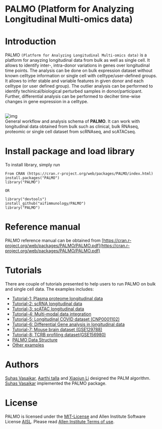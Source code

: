# PALMO (Platform for Analyzing Longitudinal Multi-omics data)

# <a name="introduction"></a> Introduction
PALMO `(Platform for Analyzing Longitudinal Multi-omics data)` is a platform for anayzing longitudinal data from bulk as well as single cell. It allows to identify inter-, intra-donor variations in genes over longitudinal time points. The analysis can be done on bulk expression dataset without known celltype information or single cell with celltype/user-defined groups. It allows to infer stable and variable features in given donor and each celltype (or user defined group). The outlier analysis can be performed to identify techinical/biological perturbed samples in donor/participant. Further, differential analysis can be performed to deciher time-wise changes in gene expression in a celltype.

<br> ![img](man/figures/PALMO-workflow.png) <br>
General workflow and analysis schema of **PALMO**. It can work with longitudinal data obtained from bulk such as clinical, bulk RNAseq, proteomic or single cell dataset from scRNAseq, and scATACseq.

# <a name="library"></a> Install package and load library

To install library, simply run
    
    From CRAN (https://cran.r-project.org/web/packages/PALMO/index.html)
    install.packages("PALMO")
    library("PALMO")
    
    OR
    
    library("devtools")
    install_github("aifimmunology/PALMO")
    library("PALMO")

# <a name="manual"></a> Reference manual

PALMO reference manual can be obtained from [https://cran.r-project.org/web/packages/PALMO/PALMO.pdf](https://cran.r-project.org/web/packages/PALMO/PALMO.pdf)

# <a name="example-main"></a> Tutorials

There are couple of tutorials presented to help users to run PALMO on bulk and single cell data. The examples includes:

* [Tutorial-1: Plasma proteome longitudinal data](https://github.com/aifimmunology/PALMO/blob/main/Vignette-PALMO.pdf#page=3)
* [Tutorial-2: scRNA longitudinal data](https://github.com/aifimmunology/PALMO/blob/main/Vignette-PALMO.pdf#page=11)
* [Tutorial-3: scATAC longitudinal data](https://github.com/aifimmunology/PALMO/blob/main/Vignette-PALMO.pdf#page=23)
* [Tutorial-4: Multi-modal data integration](https://github.com/aifimmunology/PALMO/blob/main/Vignette-PALMO.pdf#page=31)
* [Tutorial-5: Longitudinal COVID dataset (CNP0001102)](https://github.com/aifimmunology/PALMO/blob/main/Vignette-PALMO.pdf#page=33)
* [Tutorial-6: Differential Gene analysis in longitudinal data](https://github.com/aifimmunology/PALMO/blob/main/Vignette-PALMO.pdf#page=41)
* [Tutorial-7: Mouse brain dataset (GSE129788)](https://github.com/aifimmunology/PALMO/blob/main/Vignette-PALMO.pdf#page=43)
* [Tutorial-8: TCRB profiling dataset(GSE156980)](https://github.com/aifimmunology/PALMO/blob/main/Vignette-PALMO.pdf#page=52)
* [PALMO Data Structure](https://github.com/aifimmunology/PALMO/blob/main/Vignette-PALMO.pdf#page=56)
* [Other examples](https://github.com/aifimmunology/PALMO/blob/main/Vignette-PALMO.pdf#page=56) 

# <a name="authors"></a> Authors

[Suhas Vasaikar](https://github.com/suhasaii), [Aarthi talla](https://github.com/aarthitallaAI) and [Xiaojun Li](https://github.com/Xiaojun-Li) designed the PALM algorithm. [Suhas Vasaikar](https://github.com/suhasaii) implemented the PALMO package.

# <a name="license"></a> License
PALMO is licensed under the [MIT-License](https://github.com/git/git-scm.com/blob/main/MIT-LICENSE.txt) and Allen Institute Software License [AISL](https://github.com/AllenInstitute/ghinfo/blob/master/LICENSE). Please read [Allen Institute Terms of use](https://alleninstitute.org/legal/terms-use/).

